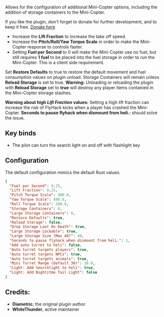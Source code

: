 Allows for the configuration of additional Mini-Copter options, including the addition of storage containers to the Mini-Copter.

If you like the plugin, don't forget to donate for further development, and to keep it free.  [Donate here](http://https://umod.org/user/78yVj2xyGj/donate)

* Increase the **Lift Fraction** to increase the take off speed.
* Increase the **Pitch/Roll/Yaw Torque Scale** in order to make the Mini-Copter response to controls faster.
* Setting **Fuel per Second** to 0 will make the Mini-Copter use no fuel, but still requires **1 fuel** to be placed into the fuel storage in order to run the Mini-Copter. This is a client side requirement.

Set **Restore Defaults** to true to restore the default movement and fuel consumption values on plugin unload.   Storage Containers will remain unless **Reload Storage** is set to true. **Warning:** Unloading or reloading the plugin with **Reload Storage** set to **true** will destroy any player items contained in the Mini-Copter storage stashes.

**Warning about high *Lift Fraction* values:** Setting a high lift fraction can increase the risk of FlyHack kicks when a player has crashed the Mini-Copter. **Seconds to pause flyhack when dismount from heli.:** should solve the issue.

## Key binds
* The pilot can turn the search light on and off with flashlight key

## Configuration

The default configuration mimics the default Rust values.

```json
{
  "Fuel per Second": 0.25,
  "Lift Fraction": 0.25,
  "Pitch Torque Scale": 400.0,
  "Yaw Torque Scale": 400.0,
  "Roll Torque Scale": 200.0,
  "Storage Containers": 0,
  "Large Storage Containers": 0,
  "Restore Defaults": true,
  "Reload Storage": false,
  "Drop Storage Loot On Death": true,
  "Large Storage Lockable": true,
  "Large Storage Size (Max 48)": 48,
  "Seconds to pause flyhack when dismount from heli.": 1,
  "Add auto turret to heli": false,
  "Auto turret targets players": true,
  "Auto turret targets NPCs": true,
  "Auto turret targets animals": true,
  "Mini Turret Range (Default 30)": 30.0,
  "Light: Add Searchlight to heli": true,
  "Light: Add Nightitme Tail Light": false
}
```

## Credits:

* **Diametric**, the original plugin author
* **WhiteThunder**, active maintainer

